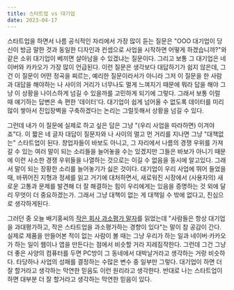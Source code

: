```yaml
---
title: 스타트업 vs 대기업
date: 2023-04-17
---
```


스타트업을 하면서 나름 공식적인 자리에서 가장 많이 듣는 질문은 "OOO 대기업이 당신이 방금 말한 것과 동일한 디자인과 컨셉으로 사업을 시작하면 어떻게 하겠습니까?"와 같은 소위 대기업이 베끼면 살아남을 수 있겠냐는 질문이다. 그리고 보통 그 대기업은 네이버와 카카오가 가장 많이 언급된다. 이런 질문은 생각보다 대답하기가 쉽지 않은데, 그건 이 질문이 어떤 정곡을 찌르는, 예리한 질문이라서가 아니라 그저 이 질문을 한 사람과 대답을 해야하는 나 사이의 거리가 너무나도 멀게 느껴지기 때문에 뭐라 답을 해야 그냥 이 상황을 나이스하게 넘길 수 있을까를 고민하게 되기에 그렇다. 그래서 보통 이럴 때 얘기하는 답변은 속 편한 '데이터'다. 대기업이 쉽게 넘어올 수 없도록 데이터를 미리 많이 쌓아서 진입장벽을 구축하겠다는 논리는 그럴듯해서 상황을 넘길 수 있다.

그런데 내가 이 질문에 실제로 하고 싶은 답은 그냥 "(우리 사업을 따라하면) 이겨야죠"다. 이 짧은 네 글자 대답이 질문자와 나 사이의 멀고 먼 거리를 지나면 그냥 "대책없는" 스타트업이 된다. 창업자들이 바보도 아니고, 그 자리에서 나름의 경쟁 우위를 가져갈 수 있는 여러 말이 되는 소리들을 늘어놓을 수는 있겠지만 그들은 바보가 아니기 때문에 이런 사소한 경쟁 우위들을 나열하는 것으로는 이길 수 없음을 동시에 알고있다. 그래서 말이 되는 장황한 소리를 늘어놓기가 싫은 것이다. 대기업이 우리 사업에 뛰어 들었을 때, 바뀌어진 지형과 정세를 읽고 거기에 대처하면서, 새로워진 시장에서 (사용자의) 새로운 고통과 문제를 발견해 더 잘 해결하는 힘이 우리에게는 있음을 증명하는 것 외에 달리 무엇이 더 중요하겠는가. 그래서 그냥 대책이 없는 게 대책일 수 밖에 없다고, 진심으로 생각하게된다.

그러던 중 오늘 배기홍씨의 [작은 회사 과소평가 말자](https://www.thestartupbible.com/2023/04/do-not-underestimate-what-startups-can-do.html)를 읽었는데 "사람들은 항상 대기업을 과대평가하고, 작은 스타트업을 과소평가하는 경향이 있다"는 말이 참 공감이 간다. 실제로 제품을 만들어본 적이 없는 사람이 볼 때는 그냥 우리가 하는 일과 네이버·카카오가 하는 일이 웹이나 앱을 만든다는 점에서 비슷할 거라 지레짐작한다. 그런데 그건 그냥 더 좋은 사양의 컴퓨터를 두면 PC방이 그 동네에서 대박날거라고 생각하는 거랑 비슷하다. 타당하나 사업의 성패를 결정하는 수많은 변수 중 일부만 그렇다. 대기업이 하면 더 잘 할거라고 생각하는 막연한 믿음도 이런 원리라고 생각한다. 반대로 나는 스타트업이 하면 대부분 더 잘 할거라고 생각하는 막연한 믿음이 있다.
